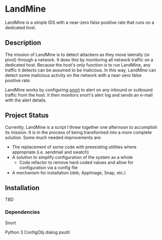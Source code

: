# LandMine

LandMine is a simple IDS with a near-zero false positive rate that runs on a
dedicated host.

## Description

The mission of LandMine is to detect attackers as they move laterally (or pivot)
through a network. It does this by monitoring all network traffic on a dedicated
host. Because the host's only function is to run LandMine, any traffic it
detects can be assumed to be malicious. In this way, LandMine can detect some
malicious activity on the network with a near-zero false positive rate.

LandMine works by configuring [snort](https://snort.org) to alert on any inbound
or outbound traffic from the host. It then monitors snort's alert log and sends
an e-mail with the alert details.

## Project Status

Currently, LandMine is a script I threw together one afternoon to accomplish its
mission. It is in the process of being transformed into a more complete
solution. Some much needed improvements are:
* The replacement of some code with preexisting utilities where appropriate
  (i.e. sendmail and swatch)
* A solution to simplify configuration of the system as a whole
    * Code refactor to remove hard coded values and allow for configuration via
      a config file
* A mechanism for installation (deb, AppImage, Snap, etc.)

## Installation

TBD

### Dependencies

Snort

Python 3
    ConfigObj
    dialog
    psutil
